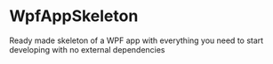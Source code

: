 # WpfAppSkeleton
Ready made skeleton of a WPF app with everything you need to start developing with no external dependencies
